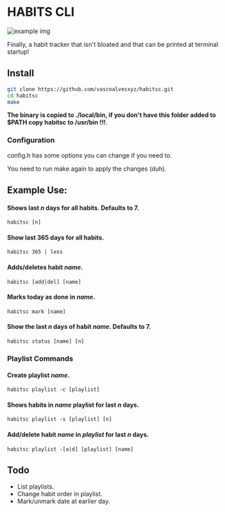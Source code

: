 # HABITS CLI

![example img](https://imgur.com/ZlTxIpN)

Finally, a habit tracker that isn't bloated and that can be printed at terminal startup! 

## Install
```bash
git clone https://github.com/vascoalvesxyz/habitsc.git 
cd habitsc
make
```

**The binary is copied to ./local/bin, if you don't have this folder added to $PATH copy habitsc to /usr/bin !!!**.

### Configuration

config.h has some options you can change if you need to.

You need to run make again to apply the changes (duh).


## Example Use:

#### Shows last _n_ days for all habits. Defaults to 7. 
```
habitsc [n]
```

#### Show last 365 days for all habits. 
```
habitsc 365 | less
```

#### Adds/deletes habit _name_.
```
habitsc [add|del] [name]
```

#### Marks today as done in _name_.
```
habitsc mark [name]
```

#### Show the last _n_ days of habit _name_. Defaults to 7.
```
habitsc status [name] [n]
```

### Playlist Commands 
#### Create playlist _name_.
```
habitsc playlist -c [playlist]
```

#### Shows habits in _name_ playlist for last _n_ days.
```
habitsc playlist -s [playlist] [n]
```

#### Add/delete habit _name_ in _playlist_ for last _n_ days.
```
habitsc playlist -[a|d] [playlist] [name]
```

## Todo
- List playlists.
- Change habit order in playlist.
- Mark/unmark date at earlier day.
